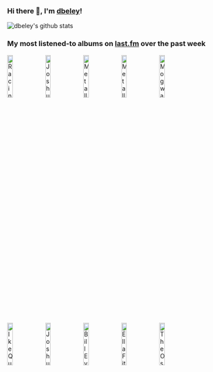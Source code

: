 ### Hi there 👋, I'm [dbeley](https://dbeley.ovh/en)!

![dbeley's github stats](https://github-readme-stats.vercel.app/api?username=dbeley)

### My most listened-to albums on [last.fm](https://www.last.fm/user/d_beley) over the past week

[<img src='https://lastfm.freetls.fastly.net/i/u/300x300/3b78163e948e70c83790a362839f7c86.jpg' width='16%' alt='Racing Mount Pleasant - Racing Mount Pleasant'>](https://www.last.fm/music/racing%2bmount%2bpleasant/racing%2bmount%2bpleasant)&nbsp;
[<img src='https://lastfm.freetls.fastly.net/i/u/300x300/b45c87bbe289e2449090ee88caaf0808.jpg' width='16%' alt='Joshua Redman Quartet - MoodSwing'>](https://www.last.fm/music/joshua%2bredman%2bquartet/moodswing)&nbsp;
[<img src='https://lastfm.freetls.fastly.net/i/u/300x300/42a5400d6dc079057415ec3d067733e1.png' width='16%' alt='Metallica - Kill ’Em All'>](https://www.last.fm/music/metallica/kill%2b%25e2%2580%2599em%2ball)&nbsp;
[<img src='https://lastfm.freetls.fastly.net/i/u/300x300/9c2d54d8e7658b8d1a4f6ee607e4e1cb.jpg' width='16%' alt='Metallica - Ride the Lightning'>](https://www.last.fm/music/metallica/ride%2bthe%2blightning)&nbsp;
[<img src='https://lastfm.freetls.fastly.net/i/u/300x300/b46ab8d526594ec0aac5c0f8ba61e302.png' width='16%' alt='Mogwai - Happy Songs for Happy People'>](https://www.last.fm/music/mogwai/happy%2bsongs%2bfor%2bhappy%2bpeople)&nbsp;
<br>
[<img src='https://lastfm.freetls.fastly.net/i/u/300x300/2f0f263b60c948099120a669d21bf200.jpg' width='16%' alt='Ike Quebec - Blue And Sentimental'>](https://www.last.fm/music/ike%2bquebec/blue%2band%2bsentimental)&nbsp;
[<img src='https://lastfm.freetls.fastly.net/i/u/300x300/4796958c95d7e470098ae64e1c5c4fe4.jpg' width='16%' alt='Joshua Redman Quartet - Spirit Of The Moment: Live At The Village Vanguard'>](https://www.last.fm/music/joshua%2bredman%2bquartet/spirit%2bof%2bthe%2bmoment%253a%2blive%2bat%2bthe%2bvillage%2bvanguard)&nbsp;
[<img src='https://lastfm.freetls.fastly.net/i/u/300x300/a830c0c142494f4eaa385685d40f8878.png' width='16%' alt='Bill Evans Trio - Explorations'>](https://www.last.fm/music/bill%2bevans%2btrio/explorations)&nbsp;
[<img src='https://lastfm.freetls.fastly.net/i/u/300x300/6c2b367226baa31687fc54434a6e7818.jpg' width='16%' alt='Ella Fitzgerald - Ella Fitzgerald Sings the Rodgers and Hart Song Book'>](https://www.last.fm/music/ella%2bfitzgerald/ella%2bfitzgerald%2bsings%2bthe%2brodgers%2band%2bhart%2bsong%2bbook)&nbsp;
[<img src='https://lastfm.freetls.fastly.net/i/u/300x300/30b0db96c46a3aebe7a0a968b532c306.jpg' width='16%' alt='The Oscar Peterson Trio - Night Train'>](https://www.last.fm/music/the%2boscar%2bpeterson%2btrio/night%2btrain)&nbsp;
<br>
